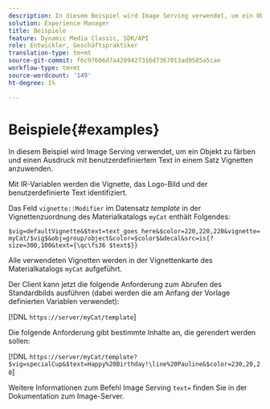 ```yaml
---
description: In diesem Beispiel wird Image Serving verwendet, um ein Objekt zu färben und einen Ausdruck mit benutzerdefiniertem Text in einem Satz Vignetten anzuwenden.
solution: Experience Manager
title: Beispiele
feature: Dynamic Media Classic, SDK/API
role: Entwickler, Geschäftspraktiker
translation-type: tm+mt
source-git-commit: f6c97606d7a4209427316d7367013ad9585a5cae
workflow-type: tm+mt
source-wordcount: '149'
ht-degree: 1%

---
```



# Beispiele{#examples}

In diesem Beispiel wird Image Serving verwendet, um ein Objekt zu färben und einen Ausdruck mit benutzerdefiniertem Text in einem Satz Vignetten anzuwenden.

Mit IR-Variablen werden die Vignette, das Logo-Bild und der benutzerdefinierte Text identifiziert.

Das Feld `vignette::Modifier` im Datensatz *template* in der Vignettenzuordnung des Materialkatalogs `myCat` enthält Folgendes:

`$vig=defaultVignette&$text=text_goes_here&$color=220,220,220&vignette=myCat/$vig$&obj=group/object&color=$color$&decal&src=is{?size=300,100&text={\qc\fs36 $text$}}`

Alle verwendeten Vignetten werden in der Vignettenkarte des Materialkatalogs `myCat` aufgeführt.

Der Client kann jetzt die folgende Anforderung zum Abrufen des Standardbilds ausführen (dabei werden die am Anfang der Vorlage definierten Variablen verwendet):

[!DNL `https://server/myCat/template`]

Die folgende Anforderung gibt bestimmte Inhalte an, die gerendert werden sollen:

[!DNL `https://server/myCat/template?$vig=specialCup&$text=Happy%20Birthday!\line%20Pauline&$color=230,20,20`]

Weitere Informationen zum Befehl Image Serving `text=` finden Sie in der Dokumentation zum Image-Server.
